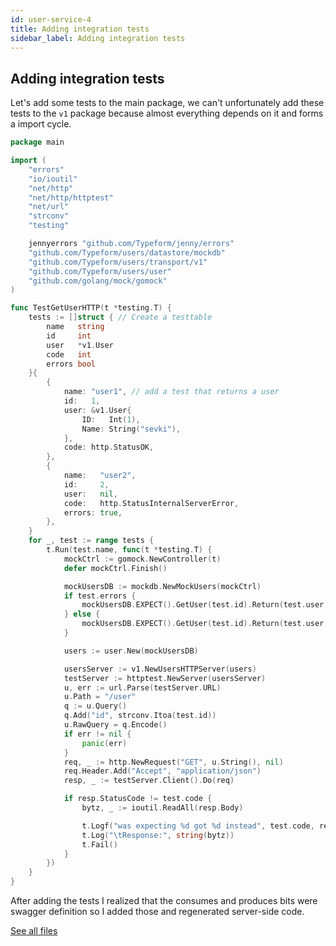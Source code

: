 ```yaml
---
id: user-service-4
title: Adding integration tests
sidebar_label: Adding integration tests
---
```


## Adding integration tests

Let's add some tests to the main package, we can't unfortunately add these tests
to the `v1` package because almost everything depends on it and forms a import
cycle.

```go
package main

import (
	"errors"
	"io/ioutil"
	"net/http"
	"net/http/httptest"
	"net/url"
	"strconv"
	"testing"

	jennyerrors "github.com/Typeform/jenny/errors"
	"github.com/Typeform/users/datastore/mockdb"
	"github.com/Typeform/users/transport/v1"
	"github.com/Typeform/users/user"
	"github.com/golang/mock/gomock"
)

func TestGetUserHTTP(t *testing.T) {
	tests := []struct { // Create a testtable
		name   string
		id     int
		user   *v1.User
		code   int
		errors bool
	}{
		{
			name: "user1", // add a test that returns a user
			id:   1,
			user: &v1.User{
				ID:   Int(1),
				Name: String("sevki"),
			},
			code: http.StatusOK,
		},
		{
			name:   "user2",
			id:     2,
			user:   nil,
			code:   http.StatusInternalServerError,
			errors: true,
		},
	}
	for _, test := range tests {
		t.Run(test.name, func(t *testing.T) {
			mockCtrl := gomock.NewController(t)
			defer mockCtrl.Finish()

			mockUsersDB := mockdb.NewMockUsers(mockCtrl)
			if test.errors {
				mockUsersDB.EXPECT().GetUser(test.id).Return(test.user, jennyerrors.NewHTTPError(errors.New("something"), http.StatusInternalServerError))
			} else {
				mockUsersDB.EXPECT().GetUser(test.id).Return(test.user, nil)
			}

			users := user.New(mockUsersDB)

			usersServer := v1.NewUsersHTTPServer(users)
			testServer := httptest.NewServer(usersServer)
			u, err := url.Parse(testServer.URL)
			u.Path = "/user"
			q := u.Query()
			q.Add("id", strconv.Itoa(test.id))
			u.RawQuery = q.Encode()
			if err != nil {
				panic(err)
			}
			req, _ := http.NewRequest("GET", u.String(), nil)
			req.Header.Add("Accept", "application/json")
			resp, _ := testServer.Client().Do(req)

			if resp.StatusCode != test.code {
				bytz, _ := ioutil.ReadAll(resp.Body)

				t.Logf("was expecting %d got %d instead", test.code, resp.StatusCode)
				t.Log("\tResponse:", string(bytz))
				t.Fail()
			}
		})
	}
}
```

After adding the tests I realized that the consumes and produces bits were
swagger definition so I added those and regenerated server-side code.

[See all files](https://github.com/sevki/user/tree/tutorial-4)
